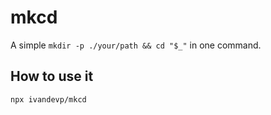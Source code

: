 # mkcd

A simple `mkdir -p ./your/path && cd "$_"` in one command.

## How to use it

```bash
npx ivandevp/mkcd
```